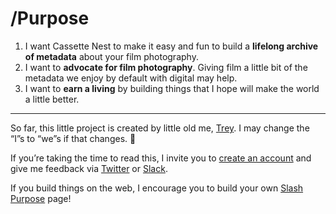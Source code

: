 # /Purpose

1. I want Cassette Nest to make it easy and fun to build a **lifelong archive of metadata** about your film photography.
2. I want to **advocate for film photography**. Giving film a little bit of the metadata we enjoy by default with digital may help.
3. I want to **earn a living** by building things that I hope will make the world a little better.

---

So far, this little project is created by little old me, [Trey](https://twitter.com/trey). I may change the “I”s to “we”s if that changes. 🙂

If you’re taking the time to read this, I invite you to [create an account](https://app.cassettenest.com/register/)  and give me feedback via  [Twitter](https://twitter.com/cassettenest)  or  [Slack](https://cassettenest.slack.com/join/shared_invite/enQtNzIxODc1MjEwODY2LTNhZTRmYmExODM5MjYwN2RkZTBlNzIwMGIwMjg3ZjAwZTAzZjUzYmJmNjA2NTZiMzMzMmQ4Y2VjM2I2MjliMDk).

If you build things on the web, I encourage you to build your own [Slash Purpose](https://slashpurpose.org) page!
